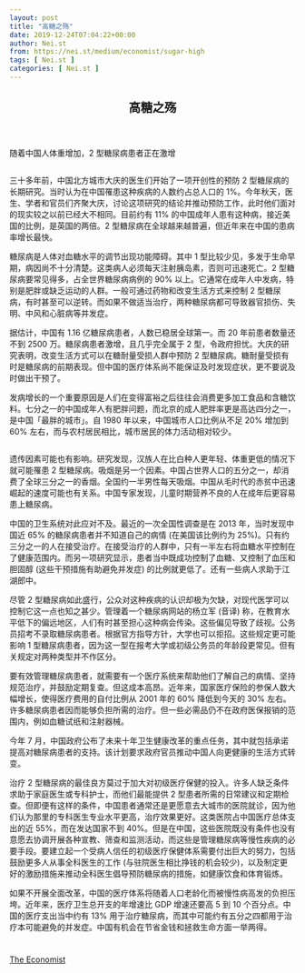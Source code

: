 ```yaml
---
layout: post
title: "高糖之殇"
date: 2019-12-24T07:04:22+00:00
author: Nei.st
from: https://nei.st/medium/economist/sugar-high
tags: [ Nei.st ]
categories: [ Nei.st ]
---
```


<article class="post-12753 post type-post status-publish format-standard hentry category-economist" id="post-12753">
 <header class="page-header medium Archives">
  <div class="page-header__image">
  </div>
  <div class="page-header__content">
   <h1 class="page-title text-align-center">
    高糖之殇
   </h1>
  </div>
 </header>
 <div class="entry-content aesop-entry-content" id="post-12753-content">
  <link as="font" crossorigin="anonymous" href="//cdn.jsdelivr.net/gh/0nd1jyU39XQ/_/glyph/font-face/0uIzqoZjSuJfvSBnvgXTcApMtcVhMcpr.woff" rel="preload" type="font/woff"/>
  <link as="font" crossorigin="anonymous" href="//cdn.jsdelivr.net/gh/0nd1jyU39XQ/_/glyph/font-face/1sTnSLZWDKucPX6SAk.woff" rel="preload" type="font/woff"/>
  <p class="blog-post__description">
   随着中国人体重增加，2 型糖尿病患者正在激增
  </p>
  <span id="more-12753">
  </span>
  <div class="navigation__primary-inner">
   <a class="economist__link-logo" href="//nei.st/medium/economist">
   </a>
  </div>
  <div class="container img component-image">
   <div class="aspectRatioPlaceholder">
    <div class="progressiveMedia" data-height="720" data-width="1280">
     <img alt="" class="progressiveMedia-image" data-src="https://cdn.jsdelivr.net/gh/0nd1jyU39XQ/_/img/1/20191224145217.png" src="https://cdn.jsdelivr.net/gh/0nd1jyU39XQ/_/img/1/20191224145217.png"/>
    </div>
   </div>
  </div>
  <p>
   三十多年前，中国北方城市大庆的医生们开始了一项开创性的预防 2 型糖尿病的长期研究。当时认为在中国罹患这种疾病的人数约占总人口的 1%。今年秋天，医生、学者和官员们齐聚大庆，讨论这项研究的结论并推动预防工作，此时他们面对的现实较之以前已经大不相同。目前约有 11% 的中国成年人患有这种病，接近美国的比例，是英国的两倍。2 型糖尿病在全球越来越普遍，但近年来在中国的患病率增长最快。
  </p>
  <p>
   糖尿病是人体对血糖水平的调节出现功能障碍。其中 1 型比较少见，多发于生命早期，病因尚不十分清楚。这类病人必须每天注射胰岛素，否则可迅速死亡。2 型糖尿病要常见得多，占全世界糖尿病病例的 90% 以上。它通常在成年人中发病，特别是肥胖或缺乏运动的人群。一般可通过药物和改变生活方式来控制 2 型糖尿病，有时甚至可以逆转。而如果不做适当治疗，两种糖尿病都可导致器官损伤、失明、中风和心脏病等并发症。
  </p>
  <p>
   据估计，中国有 1.16 亿糖尿病患者，人数已稳居全球第一。而 20 年前患者数量还不到 2500 万。糖尿病患者激增，且几乎完全属于 2 型，令政府担忧。大庆的研究表明，改变生活方式可以在糖耐量受损人群中预防 2 型糖尿病。糖耐量受损有时是糖尿病的前期表现。但中国的医疗体系尚不能保证及时发现症状，更不要说及时做出干预了。
  </p>
  <p>
   发病增长的一个重要原因是人们在变得富裕之后往往会消费更多加工食品和含糖饮料。七分之一的中国成年人有肥胖问题，而北京的成人肥胖率更是高达四分之一，是中国「最胖的城市」。自 1980 年以来，中国城市人口比例从不足 20% 增加到 60% 左右，而与农村居民相比，城市居民的体力活动相对较少。
  </p>
  <div class="container img">
   <figure class="image-rightalign">
    <div class="aspectRatioPlaceholder">
     <div class="progressiveMedia" data-height="662" data-width="608">
      <img alt="" class="progressiveMedia-image lazyload" data-src="https://cdn.jsdelivr.net/gh/0nd1jyU39XQ/_/img/1/20191214_CNC717.png" id="zoom-default" src="https://cdn.jsdelivr.net/gh/0nd1jyU39XQ/_/img/1/20191214_CNC717.png"/>
     </div>
    </div>
   </figure>
  </div>
  <p>
   遗传因素可能也有影响。研究发现，汉族人在比白种人更年轻、体重更低的情况下就可能罹患 2 型糖尿病。吸烟是另一个因素。中国占世界人口的五分之一，却消费了全球三分之一的香烟。全国约一半男性每天吸烟。中国从毛时代的赤贫中迅速崛起的速度可能也有关系。中国专家发现，儿童时期营养不良的人在成年后更容易患上糖尿病。
  </p>
  <div class="code-block code-block-1" style="margin: 8px 0; clear: both;">
   <div class="container ads_KbHEVhh8Rw">
    <div class="card card--blog post-sidebar">
     <div class="card-body">
      <div class="logo_ngcontent-kty-0">
      </div>
      <div class="iframe-blocker U6XAMK63Vh00WqvF2BacIQ">
       <div class="background-h60B">
       </div>
       <div class="WumZiPCS4MeMw4pxQ">
       </div>
      </div>
     </div>
     <div class="card-footer">
      <div class="card-footer-wrapper" layout="row bottom-left">
      </div>
     </div>
    </div>
   </div>
  </div>
  <p>
   中国的卫生系统对此应对不及。最近的一次全国性调查是在 2013 年，当时发现中国近 65% 的糖尿病患者并不知道自己的病情 (在美国该比例约为 25%)。只有约三分之一的人在接受治疗。在接受治疗的人群中，只有一半左右将血糖水平控制在了健康范围内。而另一项研究显示，患者当中既成功控制了血糖、又控制了血压和胆固醇 (这些干预措施有助避免并发症) 的比例就更低了。还有一些病人求助于江湖郎中。
  </p>
  <p>
   尽管 2 型糖尿病如此盛行，公众对这种疾病的认识却极为欠缺，对现代医学可以控制它这一点也知之甚少。管理着一个糖尿病网站的杨立军 (音译) 称，在教育水平低下的偏远地区，人们有时甚至担心这种病会传染。这些偏见导致了歧视。公务员招考不录取糖尿病患者。根据官方指导方针，大学也可以拒招。这些规定更可能影响 1 型糖尿病患者，因为这一型在报考大学或初级公务员的年龄段更常见。但有关规定对两种类型并不作区分。
  </p>
  <p>
   要有效管理糖尿病患者，就需要有一个医疗系统来帮助他们了解自己的病情、坚持规范治疗，并鼓励定期复查。但这成本高昂。近年来，国家医疗保险的参保人数大幅增长，使得医疗费用的自付比例从 2001 年的 60% 降低到今天的 30% 左右。许多糖尿病患者因而能够负担所需的治疗。但一些必需品仍不在政府医保报销的范围内，例如血糖试纸和注射器械。
  </p>
  <p>
   今年 7 月，中国政府公布了未来十年卫生健康改革的重点任务，其中就包括承诺提高对糖尿病患者的支持。该计划要求政府官员推动中国人向更健康的生活方式转变。
  </p>
  <p>
   治疗 2 型糖尿病的最佳良方莫过于加大对初级医疗保健的投入。许多人缺乏条件求助于家庭医生或专科护士，而他们最能提供 2 型患者所需的日常建议和定期检查。但即便有这样的条件，中国患者通常还是更愿意去大城市的医院就诊，因为他们认为那里的专科医生专业水平更高，治疗效果更好。这类医院占中国医疗总体支出的近 55%，而在发达国家不到 40%。但是在中国，这些医院既没有条件也没有意愿去协调开展各种宣教、筛查和监测活动，而这些是管理糖尿病等慢性疾病的必要手段。要建立起一个受病人信任的初级医疗保健体系需要付出巨大的努力，包括鼓励更多人从事全科医生的工作 (与驻院医生相比挣钱的机会较少)，以及制定更好的激励措施来推动全科医生倡导预防糖尿病的措施，如健康饮食和体育锻炼。
  </p>
  <p>
   如果不开展全面改革，中国的医疗体系将随着人口老龄化而被慢性病高发的负担压垮。近年来，医疗卫生总开支的年增速比 GDP 增速还要高 5 到 10 个百分点。中国的医疗支出当中约有 13% 用于治疗糖尿病，而其中可能约有五分之四都用于治疗本可能避免的并发症。中国有机会在节省金钱和拯救生命方面一举两得。
  </p>
  <div class="code-block code-block-1" style="margin: 8px 0; clear: both;">
   <div class="container ads_KbHEVhh8Rw">
    <div class="card card--blog post-sidebar">
     <div class="card-body">
      <div class="logo_ngcontent-kty-0">
      </div>
      <div class="iframe-blocker U6XAMK63Vh00WqvF2BacIQ">
       <div class="background-h60B">
       </div>
       <div class="WumZiPCS4MeMw4pxQ">
       </div>
      </div>
     </div>
     <div class="card-footer">
      <div class="card-footer-wrapper" layout="row bottom-left">
      </div>
     </div>
    </div>
   </div>
  </div>
  <div class="container ag ah">
   <div class="fe n el">
    <a class="dt du bn bo bp bq br bs bt bu dv dw bx by dx dy" href="https://nei.st/medium/economist?source=https://www.economist.com/china/2019/12/12/as-china-puts-on-weight-type-2-diabetes-is-soaring">
     <div class="c ff fg ag ah fh el fi fj ce fk fl fm fn fo fp fq fr fs ft fu">
      <div class="bs em en eo ep eq fv ah fw fg ag bm eu fx q fy fz p ac">
      </div>
     </div>
    </a>
   </div>
  </div>
  <div class="code-block code-block-2" style="margin: 8px 0; clear: both;">
   <br/>
   <div class="container ads_KbHEVhh8Rw">
    <div class="card card--blog post-sidebar">
     <div class="card-body">
      <div class="logo_ngcontent-kty-0">
      </div>
      <div class="iframe-blocker U6XAMK63Vh00WqvF2BacIQ">
       <div class="background-h60B">
       </div>
       <div class="WumZiPCS4MeMw4pxQ">
       </div>
      </div>
     </div>
     <div class="card-footer">
      <div class="card-footer-wrapper" layout="row bottom-left">
      </div>
     </div>
    </div>
   </div>
  </div>
 </div>
 <footer class="entry-footer">
  <div class="categories icon-link">
   <a href="https://nei.st/category/medium/economist" rel="category tag">
    The Economist
   </a>
  </div>
 </footer>
</article>

